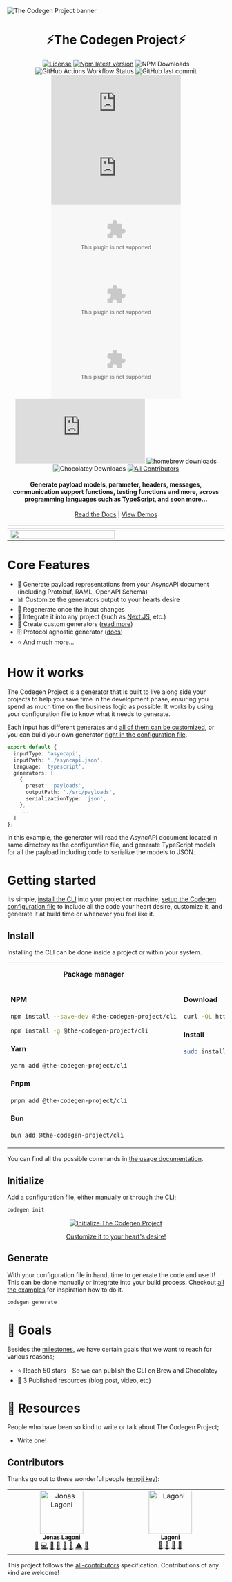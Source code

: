 ![The Codegen Project banner](https://github.com/user-attachments/assets/5a839f64-8ed3-49fe-84e2-899cbd7d5027)

<div align="center">

<h1>⚡️The Codegen Project⚡️</h1>

[![License](https://img.shields.io/github/license/the-codegen-project/cli)](https://github.com/the-codegen-project/cli/blob/master/LICENSE)
[![Npm latest version](https://img.shields.io/npm/v/@the-codegen-project/cli)](https://www.npmjs.com/package/@the-codegen-project/cli)
![NPM Downloads](https://img.shields.io/npm/dw/%40the-codegen-project%2Fcli)
![GitHub Actions Workflow Status](https://img.shields.io/github/actions/workflow/status/the-codegen-project/cli/.github%2Fworkflows%2Fruntime-testing.yml?label=runtime%20testing)
![GitHub last commit](https://img.shields.io/github/last-commit/the-codegen-project/cli)
![GitHub Downloads (specific asset, all releases)](https://img.shields.io/github/downloads/the-codegen-project/cli/codegen.x64.pkg?label=MacOS)
![GitHub Downloads (specific asset, all releases)](https://img.shields.io/github/downloads/the-codegen-project/cli/codegen.arm64.pkg?label=MacOS)
![GitHub Downloads (specific asset, all releases)](https://img.shields.io/github/downloads/the-codegen-project/cli/codegen.x86.exe?label=Win)
![GitHub Downloads (specific asset, all releases)](https://img.shields.io/github/downloads/the-codegen-project/cli/codegen.x64.exe?label=Win)
![GitHub Downloads (specific asset, all releases)](https://img.shields.io/github/downloads/the-codegen-project/cli/codegen.tar.gz?label=Linux)
![GitHub Downloads (specific asset, all releases)](https://img.shields.io/github/downloads/the-codegen-project/cli/codegen.deb?label=Linux)
![homebrew downloads](https://img.shields.io/homebrew/installs/dm/codegen?label=Brew%20(SOON))
![Chocolatey Downloads](https://img.shields.io/chocolatey/dt/codegen?label=Chocolatey%20(SOON))<!-- ALL-CONTRIBUTORS-BADGE:START - Do not remove or modify this section -->
[![All Contributors](https://img.shields.io/badge/all_contributors-2-orange.svg?style=flat-square)](#contributors-)
<!-- ALL-CONTRIBUTORS-BADGE:END -->

<h4>Generate payload models, parameter, headers, messages, communication support functions, testing functions and more, across programming languages such as TypeScript, and soon more...</h4>

[Read the Docs](./docs/) | [View Demos](./examples/)

</div>

<table>
  <thead>
    <tr>
      <th width="500px"></th>
      <th width="500px"></th>
    </tr>
  </thead>
  <tbody>
  <tr width="600px">
    <td>
      <a href="./assets/videos/generate-typescript.gif"><img src="./assets/videos/generate-typescript.gif" width="100%"/></a>
    </td>
  </tr>
  </tbody>
</table>

# Core Features
- 📃 Generate payload representations from your AsyncAPI document (including Protobuf, RAML, OpenAPI Schema)
- 📊 Customize the generators output to your hearts desire
- 💫 Regenerate once the input changes 
- 👀 Integrate it into any project (such as [Next.JS](./examples/typescript-nextjs/), etc.)
- 💅 Create custom generators ([read more](./docs/generators/custom.md))
- 🗄️ Protocol agnostic generator ([docs](./docs/README.md#protocols))
- ⭐ And much more...

# How it works
The Codegen Project is a generator that is built to live along side your projects to help you save time in the development phase, ensuring you spend as much time on the business logic as possible. It works by using your configuration file to know what it needs to generate. 

Each input has different generates and [all of them can be customized](./docs/generators/README.md), or you can build your own generator [right in the configuration file](./docs/generators/custom.md).
```ts
export default {
  inputType: 'asyncapi',
  inputPath: './asyncapi.json',
  language: 'typescript',
  generators: [
    {
      preset: 'payloads',
      outputPath: './src/payloads',
      serializationType: 'json', 
    },
    ...
  ]
};
```

In this example, the generator will read the AsyncAPI document located in same directory as the configuration file, and generate TypeScript models for all the payload including code to serialize the models to JSON.

# Getting started
Its simple, [install the CLI](#install) into your project or machine, [setup the Codegen configuration file](#initialize) to include all the code your heart desire, customize it, and generate it at build time or whenever you feel like it.

## Install
Installing the CLI can be done inside a project or within your system.

<table style="table-layout: fixed;">
  <tr style="height: 50px;">
    <th>Package manager</th>
    <th>MacOS x64</th>
    <th>MacOS arm64</th>
    <th>Windows x64</th>
    <th>Windows x32</th>
    <th>Linux (Debian)</th>
    <th>Linux (Others)</th>
  </tr>
  <tr>
    <td style="vertical-align: top; min-width: 300px;">
      <div>

#### NPM

```sh
npm install --save-dev @the-codegen-project/cli

npm install -g @the-codegen-project/cli
```

#### Yarn

```sh
yarn add @the-codegen-project/cli
```

#### Pnpm

```sh
pnpm add @the-codegen-project/cli
```

#### Bun

```sh
bun add @the-codegen-project/cli
```

</div>
    </td>
    <td style="vertical-align: top;">
      <div>

#### Download
```sh
curl -OL https://github.com/the-codegen-project/cli/releases/latest/download/codegen.x64.pkg
```

#### Install
```sh
sudo installer -pkg codegen.x64.pkg -target /
```

</div>
    </td>
    <td style="vertical-align: top;">
      <div>

#### Download
```sh
curl -OL https://github.com/the-codegen-project/cli/releases/latest/download/codegen.arm64.pkg
```
#### Install

```sh
sudo installer -pkg codegen.arm64.pkg -target /
```
</div>
    </td>
    <td style="vertical-align: top;">
      <div>
<a href="https://github.com/the-codegen-project/cli/releases/latest/download/codegen.x64.exe">Download and run codegen.x64.exe</a>
</div>
    </td>
    <td style="vertical-align: top;">
      <div>
<a href="https://github.com/the-codegen-project/cli/releases/latest/download/codegen.x86.exe">Download and run codegen.x86.exe</a>
</div>
    </td>
    <td style="vertical-align: top;">
      <div>

#### Download
```sh
curl -OL https://github.com/the-codegen-project/cli/releases/latest/download/codegen.deb
```

#### Install
```sh
sudo apt install ./codegen.deb
```
</div>
    </td>
    <td style="vertical-align: top;">
      <div>

#### Download
```sh
curl -OL https://github.com/the-codegen-project/cli/releases/latest/download/codegen.tar.gz
```

#### Install

```sh
tar -xzf codegen.tar.gz
```

#### Symlink
```sh
ln -s <absolute-path>/bin/codegen /usr/local/bin/codegen
```

</div>
    </td>
  </tr>
</table>

You can find all the possible commands in [the usage documentation](./docs/usage.md).

## Initialize
Add a configuration file, either manually or through the CLI;
```sh
codegen init
```

<div align="center">


[![Initialize The Codegen Project](./assets/videos/initialize.gif)](./assets/videos/initialize.gif)

[Customize it to your heart's desire!](./docs/generators/)

</div>

## Generate
With your configuration file in hand, time to generate the code and use it! This can be done manually or integrate into your build process. Checkout [all the examples](./examples/) for inspiration how to do it.

```sh
codegen generate
```

# 👀 Goals
Besides the [milestones](https://github.com/the-codegen-project/cli/milestones), we have certain goals that we want to reach for various reasons;
- ⭐ Reach 50 stars - So we can publish the CLI on Brew and Chocolatey
- 📃 3 Published resources (blog post, video, etc)

# 📃 Resources
People who have been so kind to write or talk about The Codegen Project;
- Write one!

## Contributors 

Thanks go out to these wonderful people ([emoji key](https://allcontributors.org/docs/en/emoji-key)):

<!-- ALL-CONTRIBUTORS-LIST:START - Do not remove or modify this section -->
<!-- prettier-ignore-start -->
<!-- markdownlint-disable -->
<table>
  <tbody>
    <tr>
      <td align="center" valign="top" width="14.28%"><a href="https://github.com/jonaslagoni"><img src="https://avatars.githubusercontent.com/u/13396189?v=4?s=100" width="100px;" alt="Jonas Lagoni"/><br /><sub><b>Jonas Lagoni</b></sub></a><br /><a href="https://github.com/the-codegen-project/cli/issues?q=author%3Ajonaslagoni" title="Bug reports">🐛</a> <a href="https://github.com/the-codegen-project/cli/commits?author=jonaslagoni" title="Code">💻</a> <a href="https://github.com/the-codegen-project/cli/commits?author=jonaslagoni" title="Documentation">📖</a> <a href="#ideas-jonaslagoni" title="Ideas, Planning, & Feedback">🤔</a> <a href="#maintenance-jonaslagoni" title="Maintenance">🚧</a> <a href="#question-jonaslagoni" title="Answering Questions">💬</a> <a href="https://github.com/the-codegen-project/cli/commits?author=jonaslagoni" title="Tests">⚠️</a> <a href="https://github.com/the-codegen-project/cli/pulls?q=is%3Apr+reviewed-by%3Ajonaslagoni" title="Reviewed Pull Requests">👀</a></td>
      <td align="center" valign="top" width="14.28%"><a href="https://github.com/ALagoni97"><img src="https://avatars.githubusercontent.com/u/68890168?v=4?s=100" width="100px;" alt="Lagoni"/><br /><sub><b>Lagoni</b></sub></a><br /><a href="https://github.com/the-codegen-project/cli/issues?q=author%3AALagoni97" title="Bug reports">🐛</a> <a href="#maintenance-ALagoni97" title="Maintenance">🚧</a> <a href="#projectManagement-ALagoni97" title="Project Management">📆</a> <a href="https://github.com/the-codegen-project/cli/pulls?q=is%3Apr+reviewed-by%3AALagoni97" title="Reviewed Pull Requests">👀</a></td>
    </tr>
  </tbody>
</table>

<!-- markdownlint-restore -->
<!-- prettier-ignore-end -->

<!-- ALL-CONTRIBUTORS-LIST:END -->

This project follows the [all-contributors](https://github.com/all-contributors/all-contributors) specification. Contributions of any kind are welcome!
